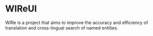 # WIReUI
WIRe is a project that aims to improve the accuracy and efficiency of translation and cross-lingual search of named entities.
